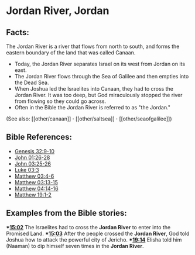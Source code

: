 # Jordan River, Jordan #

## Facts: ##

The Jordan River is a river that flows from north to south, and forms the eastern boundary of the land that was called Canaan.

* Today, the Jordan River separates Israel on its west from Jordan on its east. 
* The Jordan River flows through the Sea of Galilee and then empties into the Dead Sea.
* When Joshua led the Israelites into Canaan, they had to cross the Jordan River. It was too deep, but God miraculously stopped the river from flowing so they could go across.
* Often in the Bible the Jordan River is referred to as "the Jordan."

(See also: [[other/canaan]] **·** [[other/saltsea]] **·** [[other/seaofgalilee]])

## Bible References: ##

* [Genesis 32:9-10](en/tn/gen/help/32/09)
* [John 01:26-28](en/tn/jhn/help/01/26)
* [John 03:25-26](en/tn/jhn/help/03/25)
* [Luke 03:3](en/tn/luk/help/03/03)
* [Matthew 03:4-6](en/tn/mat/help/03/04)
* [Matthew 03:13-15](en/tn/mat/help/03/13)
* [Matthew 04:14-16](en/tn/mat/help/04/14)
* [Matthew 19:1-2](en/tn/mat/help/19/01)

## Examples from the Bible stories: ##

  __*[15:02](en/tn/obs/help/15/02)__ The Israelites had to cross the __Jordan River__ to enter into the Promised Land. 
  __*[15:03](en/tn/obs/help/15/03)__ After the people crossed the __Jordan River__, God told Joshua how to attack the powerful city of Jericho. 
  __*[19:14](en/tn/obs/help/19/14)__ Elisha told him (Naaman) to dip himself seven times in the __Jordan River__.